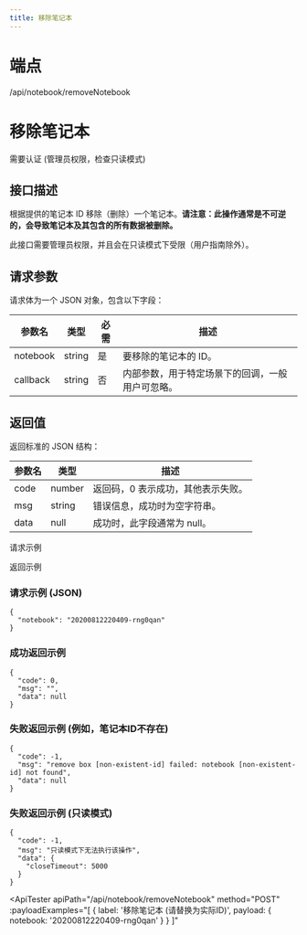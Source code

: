 ```yaml
---
title: 移除笔记本
---
```

# 端点

/api/notebook/removeNotebook

# 移除笔记本

需要认证 (管理员权限，检查只读模式)

## 接口描述

根据提供的笔记本 ID 移除（删除）一个笔记本。**请注意：此操作通常是不可逆的，会导致笔记本及其包含的所有数据被删除。**

此接口需要管理员权限，并且会在只读模式下受限（用户指南除外）。

## 请求参数

请求体为一个 JSON 对象，包含以下字段：

| 参数名 | 类型 | 必需 | 描述 |
| --- | --- | --- | --- |
| notebook | string | 是 | 要移除的笔记本的 ID。 |
| callback | string | 否 | 内部参数，用于特定场景下的回调，一般用户可忽略。 |

## 返回值

返回标准的 JSON 结构：

| 参数名 | 类型 | 描述 |
| --- | --- | --- |
| code | number | 返回码，0 表示成功，其他表示失败。 |
| msg | string | 错误信息，成功时为空字符串。 |
| data | null | 成功时，此字段通常为 null。 |

请求示例

返回示例

### 请求示例 (JSON)

```
{
  "notebook": "20200812220409-rng0qan"
}
```

### 成功返回示例

```
{
  "code": 0,
  "msg": "",
  "data": null
}
```

### 失败返回示例 (例如，笔记本ID不存在)

```
{
  "code": -1,
  "msg": "remove box [non-existent-id] failed: notebook [non-existent-id] not found",
  "data": null
}
```

### 失败返回示例 (只读模式)

```
{
  "code": -1,
  "msg": "只读模式下无法执行该操作",
  "data": {
    "closeTimeout": 5000
  }
}
```

<ApiTester 
    apiPath="/api/notebook/removeNotebook"
    method="POST"
    :payloadExamples="[
        { label: '移除笔记本 (请替换为实际ID)', payload: { notebook: '20200812220409-rng0qan' } }
    ]"
>
<template v-slot:warning>
<div style="color: red; border: 2px solid darkred; background-color: #ffeeee; padding: 15px; margin-top: 10px; font-weight: bold;">
    <strong style="font-size: 1.2em;">⚠️ 警告：这是一个非常危险的操作！</strong><br>
    执行此操作将永久删除指定的笔记本及其所有内容，通常无法恢复。<br>
    请确保您知道自己在做什么，并已备份重要数据。<br>
    在只读模式下此操作可能会失败。
</div>
</template>
</ApiTester>

